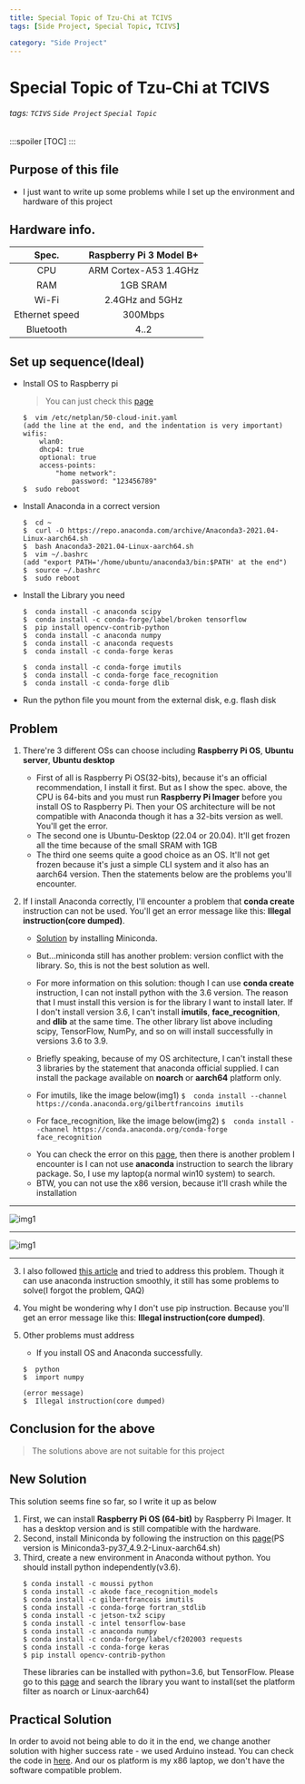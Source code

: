 ```yaml
---
title: Special Topic of Tzu-Chi at TCIVS
tags: [Side Project, Special Topic, TCIVS]

category: "Side Project"
---
```


# Special Topic of Tzu-Chi at TCIVS
###### tags: `TCIVS` `Side Project` `Special Topic`
:::spoiler
[TOC]
:::

## Purpose of this file
+ I just want to write up some problems while I set up the environment and hardware of this project

## Hardware info.
Spec.|Raspberry Pi 3 Model B+
:-------------------------:|:---:
CPU|ARM Cortex-A53 1.4GHz
RAM|1GB SRAM
Wi-Fi|2.4GHz and 5GHz
Ethernet speed|300Mbps
Bluetooth|4..2

## Set up sequence(Ideal)
* Install OS to Raspberry pi
	> You can just check this [page](https://ubuntu.com/tutorials/how-to-install-ubuntu-on-your-raspberry-pi#4-boot-ubuntu-server)
	```
	$  vim /etc/netplan/50-cloud-init.yaml
	(add the line at the end, and the indentation is very important)
	wifis:
		wlan0:
		dhcp4: true
		optional: true
		access-points:
			"home network":
				password: "123456789"
	$  sudo reboot
* Install Anaconda in a correct version
	```
	$  cd ~
	$  curl -O https://repo.anaconda.com/archive/Anaconda3-2021.04-Linux-aarch64.sh
	$  bash Anaconda3-2021.04-Linux-aarch64.sh
	$  vim ~/.bashrc
	(add "export PATH='/home/ubuntu/anaconda3/bin:$PATH' at the end")
	$  source ~/.bashrc
	$  sudo reboot
* Install the Library you need
	```
	$  conda install -c anaconda scipy
	$  conda install -c conda-forge/label/broken tensorflow
	$  pip install opencv-contrib-python
	$  conda install -c anaconda numpy
	$  conda install -c anaconda requests
	$  conda install -c conda-forge keras
	
	$  conda install -c conda-forge imutils
	$  conda install -c conda-forge face_recognition
	$  conda install -c conda-forge dlib
* Run the python file you mount from the external disk, e.g. flash disk

## Problem
1. There're 3 different OSs can choose including **Raspberry Pi OS**, **Ubuntu server**, **Ubuntu desktop**
   + First of all is Raspberry Pi OS(32-bits), because it's an official recommendation, I install it first. But as I show the spec. above, the CPU is 64-bits and you must run **Raspberry Pi Imager** before you install OS to Raspberry Pi. Then your OS architecture will be not compatible with Anaconda though it has a 32-bits  version as well. You'll get the error.
   + The second one is Ubuntu-Desktop (22.04 or 20.04). It'll get frozen all the time because of the small SRAM with 1GB
   + The third one seems quite a good choice as an OS. It'll not get frozen because it's just a simple CLI system and it also has an aarch64 version. Then the statements below are the problems you'll encounter.

2. If I install Anaconda correctly, I'll encounter a problem that **conda create** instruction can not be used. You'll get an error message like this: **Illegal instruction(core dumped)**. 

	* [Solution](https://github.com/conda/conda/issues/10723) by installing Miniconda.

	+ But...miniconda still has another problem: version conflict with the library. So, this is not the best solution as well.

	+ For more information on this solution: though I can use **conda create** instruction, I can not install python with the 3.6 version. The reason that I must install this version is for the library I want to install later. If I don't install version 3.6, I can't install **imutils**, **face_recognition**, and **dlib** at the same time. The other library list above including scipy, TensorFlow, NumPy, and so on will install successfully in versions 3.6 to 3.9.

	+ Briefly speaking, because of my OS architecture, I can't install these 3 libraries by the statement that anaconda official supplied. I can install the package available on **noarch** or **aarch64** platform only.
	+ For imutils, like the image below(img1)
	```$  conda install --channel https://conda.anaconda.org/gilbertfrancoins imutils```
	+ For face_recognition, like the image below(img2)
	```$  conda install --channel https://conda.anaconda.org/conda-forge face_recognition```
	- You can check the error on this [page](https://blog.csdn.net/ksws0292756/article/details/79192268), then there is another problem I encounter is I can not use **anaconda** instruction to search the library package. So, I use my laptop(a normal win10 system) to search.
	* BTW, you can not use the x86 version, because it'll crash while the installation
***

![img1](./error_img/error_1.png)

***

![img1](./error_img/error_2.png)

***

3. I also followed [this article](https://blog.csdn.net/YMWM_/article/details/107022521) and tried to address this problem. Though it can use anaconda instruction smoothly, it still has some problems to solve(I forgot the problem, QAQ)

4. You might be wondering why I don't use pip instruction. Because you'll get an error message like this: **Illegal instruction(core dumped)**.
5. Other problems must address
	* If you install OS and Anaconda successfully.

	```
	$  python
	$  import numpy
	
	(error message)
	$  Illegal instruction(core dumped)
	```

## Conclusion for the above
> The solutions above are not suitable for this project

## New Solution
This solution seems fine so far, so I write it up as below
1. First, we can install **Raspberry Pi OS (64-bit)** by Raspberry Pi Imager. It has a desktop version and is still compatible with the hardware.
2. Second, install Miniconda by following the instruction on this [page](https://blog.csdn.net/mtl1994/article/details/122240677)(PS version is Miniconda3-py37_4.9.2-Linux-aarch64.sh)
3. Third, create a new environment in Anaconda without python. You should install python independently(v3.6).
    ```
    $ conda install -c moussi python
    $ conda install -c akode face_recognition_models
    $ conda install -c gilbertfrancois imutils
    $ conda install -c conda-forge fortran_stdlib
    $ conda install -c jetson-tx2 scipy
    $ conda install -c intel tensorflow-base
	$ conda install -c anaconda numpy
	$ conda install -c conda-forge/label/cf202003 requests
	$ conda install -c conda-forge keras
	$ pip install opencv-contrib-python
	```
	These libraries can be installed with python=3.6, but TensorFlow.
	Please go to this [page](https://anaconda.org) and search the library you want to install(set the platform filter as noarch or Linux-aarch64)

## Practical Solution
In order to avoid not being able to do it in the end, we change another solution with higher success rate - we used Arduino instead. You can check the code in [here](https://github.com/bernie6401/TCIVS_Special_Topic/tree/master/serial_read). And our os platform is my x86 laptop, we don't have the software compatible problem.
